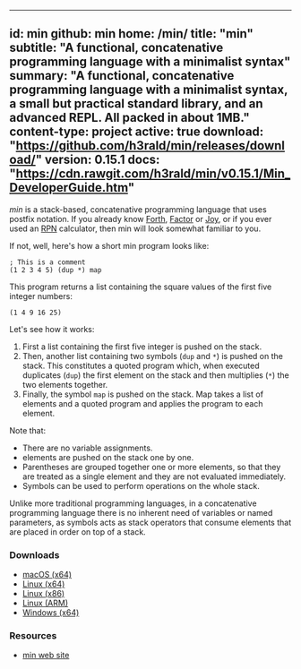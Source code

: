 -----
id: min
github: min
home: /min/
title: "min"
subtitle: "A functional, concatenative programming language with a minimalist syntax"
summary: "A functional, concatenative programming language with a minimalist syntax, a small but practical standard library, and an advanced REPL. All packed in about 1MB."
content-type: project
active: true
download: "https://github.com/h3rald/min/releases/download/"
version: 0.15.1
docs: "https://cdn.rawgit.com/h3rald/min/v0.15.1/Min_DeveloperGuide.htm"
-----

*min* is a stack-based, concatenative programming language that uses postfix notation. If you already know [Forth](http://www.forth.org/), [Factor](http://factorcode.org/) or [Joy](http://www.kevinalbrecht.com/code/joy-mirror/), or if you ever used an [RPN](https://en.wikipedia.org/wiki/Reverse_Polish_notation) calculator, then min will look somewhat familiar to you. 

If not, well, here's how a short min program looks like:

    ; This is a comment
    (1 2 3 4 5) (dup *) map

This program returns a list containing the square values of the first five integer numbers:

    (1 4 9 16 25)

Let's see how it works:

1. First a list containing the first five integer is pushed on the stack.
2. Then, another list containing two symbols (`dup` and `*`) is pushed on the stack. This constitutes a quoted program which, when executed duplicates (`dup`) the first element on the stack and then multiplies (`*`) the two elements together.
3. Finally, the symbol `map` is pushed on the stack. Map takes a list of elements and a quoted program and applies the program to each element.

Note that:

* There are no variable assignments.
* elements are pushed on the stack one by one.
* Parentheses are grouped together one or more elements, so that they are treated as a single element and they are not evaluated immediately.
* Symbols can be used to perform operations on the whole stack.

Unlike more traditional programming languages, in a concatenative programming language there is no inherent need of variables or named parameters, as symbols acts as stack operators that consume elements that are placed in order on top of a stack.


### Downloads

* [macOS (x64)]({{$download}}v{{$version}}/{{$github}}_v{{$version}}_macosx_x64.zip)
* [Linux (x64)]({{$download}}v{{$version}}/{{$github}}_v{{$version}}_linux_x64.zip)
* [Linux (x86)]({{$download}}v{{$version}}/{{$github}}_v{{$version}}_linux_x86.zip)
* [Linux (ARM)]({{$download}}v{{$version}}/{{$github}}_v{{$version}}_linux_arm.zip)
* [Windows (x64)]({{$download}}v{{$version}}/{{$github}}_v{{$version}}_windows_x64.zip)

### Resources

* [min web site](https://min-lang.org)
